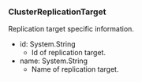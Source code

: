 ### ClusterReplicationTarget
Replication target specific information.

- id: System.String
  - Id of replication target.
- name: System.String
  - Name of replication target.
